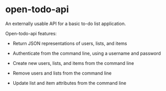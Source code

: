 # open-todo-api

An externally usable API for a basic to-do list application.

Open-todo-api features:

* Return JSON representations of users, lists, and items

* Authenticate from the command line, using a username and password

* Create new users, lists, and items from the command line

* Remove users and lists from the command line

* Update list and item attributes from the command line
